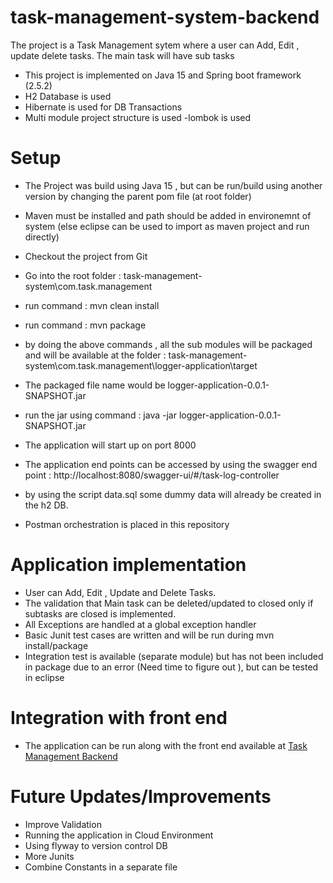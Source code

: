 # task-management-system-backend

The project is a Task Management sytem where a user can Add, Edit , update delete tasks. The main task will have sub tasks

- This project is implemented on Java 15 and Spring boot framework (2.5.2)
- H2 Database is used
- Hibernate is used for DB Transactions
- Multi module project structure  is used 
-lombok is used

# Setup 

- The Project was build using Java 15 , but can be run/build using another version by changing the parent pom file (at root folder)
- Maven must be installed and path should be added in environemnt of system (else eclipse can be used to import as maven project and run directly)

- Checkout the project from Git
- Go into the root folder  : task-management-system\com.task.management
- run command : mvn clean install
- run command : mvn package
- by doing the above commands , all the sub modules will be packaged and will be available at the folder : task-management-system\com.task.management\logger-application\target
- The packaged file name would be logger-application-0.0.1-SNAPSHOT.jar
- run the jar using command : java -jar logger-application-0.0.1-SNAPSHOT.jar
- The application will start up on port 8000
- The application end points can be accessed by using the swagger end point : http://localhost:8080/swagger-ui/#/task-log-controller
- by using the script data.sql some dummy data will already be created in the h2 DB.
- Postman orchestration is placed in this repository

# Application implementation 

- User can Add, Edit , Update and Delete Tasks.
- The validation that Main task can be deleted/updated to closed only if subtasks are closed is implemented.
- All Exceptions are handled at a global exception handler
- Basic Junit test cases are written and  will be run during mvn install/package 
- Integration test is available (separate module) but has not been included in package due to an error (Need time to figure out ), but can be tested in eclipse

# Integration with front end 

- The application can be run along with the front end available at [Task Management Backend](https://github.com/vishnubabu077/task-management-system-frontend)

# Future Updates/Improvements

- Improve Validation 
- Running the application in Cloud Environment 
- Using flyway to version control DB
- More Junits 
- Combine Constants in a separate file 
